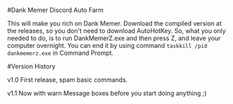 #Dank Memer Discord Auto Farm

This will make you rich on Dank Memer. Download the compiled version at the releases, so you don't need to download AutoHotKey. So, what you only needed to do, is to run DankMemerZ.exe and then press Z, and leave your computer overnight. You can end it by using command `taskkill /pid dankmemerz.exe` in Command Prompt.

#Version History

v1.0
First release, spam basic commands. 

v1.1
Now with warn Message boxes before you start doing anything ;)
